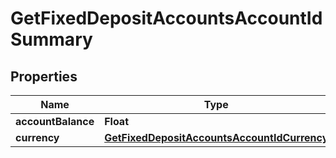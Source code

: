 

# GetFixedDepositAccountsAccountIdSummary


## Properties

| Name | Type | Description | Notes |
|------------ | ------------- | ------------- | -------------|
|**accountBalance** | **Float** |  |  [optional] |
|**currency** | [**GetFixedDepositAccountsAccountIdCurrency**](GetFixedDepositAccountsAccountIdCurrency.md) |  |  [optional] |



